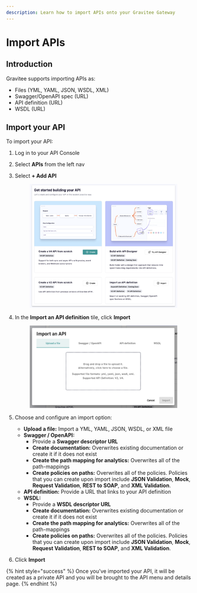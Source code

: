 ```yaml
---
description: Learn how to import APIs onto your Gravitee Gateway
---
```


# Import APIs

## Introduction

Gravitee supports importing APIs as:

* Files (YML, YAML, JSON, WSDL, XML)
* Swagger/OpenAPI spec (URL)
* API definition (URL)
* WSDL (URL)

## Import your API

To import your API:

1. Log in to your API Console
2. Select **APIs** from the left nav
3.  Select **+ Add API**&#x20;

    <figure><img src="../../../.gitbook/assets/import_add api.png" alt=""><figcaption></figcaption></figure>
4.  In the **Import an API definition** tile, click **Import**&#x20;

    <figure><img src="../../../.gitbook/assets/import_import.png" alt=""><figcaption></figcaption></figure>
5. Choose and configure an import option:
   * **Upload a file:** Import a YML, YAML, JSON, WSDL, or XML file
   * **Swagger / OpenAPI:**&#x20;
     * Provide a **Swagger descriptor URL**
     * **Create documentation:** Overwrites existing documentation or create it if it does not exist
     * **Create the path mapping for analytics:** Overwrites all of the path-mappings
     * **Create policies on paths:** Overwrites all of the policies. Policies that you can create upon import include **JSON Validation**, **Mock**, **Request Validation**, **REST to SOAP**, and **XML Validation**.
   * **API definition:** Provide a URL that links to your API definition
   * **WSDL:**&#x20;
     * Provide a **WSDL descriptor URL**
     * **Create documentation:** Overwrites existing documentation or create it if it does not exist
     * **Create the path mapping for analytics:** Overwrites all of the path-mappings
     * **Create policies on paths:** Overwrites all of the policies. Policies that you can create upon import include **JSON Validation**, **Mock**, **Request Validation**, **REST to SOAP**, and **XML Validation**.
6. Click **Import**

{% hint style="success" %}
Once you've imported your API, it will be created as a private API and you will be brought to the API menu and details page.
{% endhint %}
